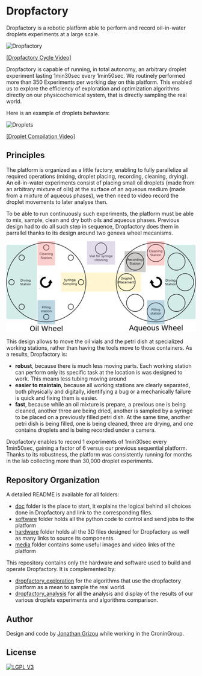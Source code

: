 # Dropfactory

Dropfactory is a robotic platform able to perform and record oil-in-water droplets experiments at a large scale.

![Dropfactory](media/gif/dropfactory.gif)

[[Dropfactory Cycle Video]](https://www.youtube.com/watch?v=o8ZTkoZ-j6M)

Dropfactory is capable of running, in total autonomy, an arbitrary droplet experiment lasting 1min30sec every 1min50sec. We routinely performed more than 350 Experiments per working day on this platform. This enabled us to explore the efficiency of exploration and optimization algorithms directly on our physicochemical system, that is directly sampling the real world.

Here is an example of droplets behaviors:

![Droplets](media/gif/droplets.gif)

[[Droplet Compilation Video]](https://www.youtube.com/watch?v=ysEswhRS5CQ)

## Principles

The platform is organized as a little factory, enabling to fully parallelize all required operations (mixing, droplet placing, recording, cleaning, drying). An oil-in-water experiments consist of placing small oil droplets (made from an arbitrary mixture of oils) at the surface of an aqueous medium (made from a mixture of aqueous phases), we then need to video record the droplet movements to later analyse then.

To be able to run continuously such experiments, the platform must be able to mix, sample, clean and dry both oils and aqueous phases. Previous design had to do all such step in sequence, Dropfactory does them in parrallel thanks to its design around two geneva wheel mecanisms.

![Diagram](media/diagram/dropfactory.png)

This design allows to move the oil vials and the petri dish at specialized working stations, rather than having the tools move to those containers. As a results, Dropfactory is:

- **robust**, because there is much less moving parts. Each working station can perform only its specific task at the location is was designed to work. This means less tubing moving around
- **easier to maintain**, because all working stations are clearly separated, both physically and digitally, identifying a bug or a mechanically failure is quick and fixing them is easier.
- **fast**, because while an oil mixture is prepare, a previous one is being cleaned, another three are being dried, another is sampled by a syringe to be placed on a previously filled petri dish. At the same time, another petri dish is being filled, one is being cleaned, three are drying, and one contains droplets and is being recorded under a camera.

Dropfactory enables to record 1 experiments of 1min30sec every 1min50sec, gaining a factor of 6 versus our previous sequential platform. Thanks to its robustness, the platform was consistently running for months in the lab collecting more than 30,000 droplet experiments.

## Repository Organization

A detailed README is available for all folders:

- [doc](doc) folder is the place to start, it explains the logical behind all choices done in Dropfactory and link to the corresponding files.
- [software](software) folder holds all the python code to control and send jobs to the platform
- [hardware](hardware) folder holds all the 3D files designed for Dropfactory as well as many links to source its components.
- [media](media) folder contains some useful images and video links of the platform

This repository contains only the hardware and software used to build and operate Dropfactory. It is complemented by:

- [dropfactory_exploration](https://github.com/croningp/dropfactory_exploration) for the algorithms that use the dropfactory platform as a mean to sample the real world.
- [dropfactory_analysis](https://github.com/croningp/dropfactory_analysis) for all the analysis and display of the results of our various droplets experiments and algorithms comparison.

## Author

Design and code by [Jonathan Grizou](http://jgrizou.com/) while working in the CroninGroup.

## License

[![LGPL V3](http://www.gnu.org/graphics/lgplv3-147x51.png)](http://www.gnu.org/licenses/lgpl-3.0.en.html)
